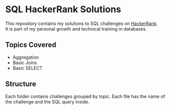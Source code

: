 # SQL HackerRank Solutions

This repository contains my solutions to SQL challenges on [HackerRank](https://www.hackerrank.com/).  
It is part of my personal growth and technical training in databases.

## Topics Covered
- Aggregation
- Basic Joins
- Basic SELECT

## Structure
Each folder contains challenges grouped by topic.
Each file has the name of the challenge and the SQL query inside.